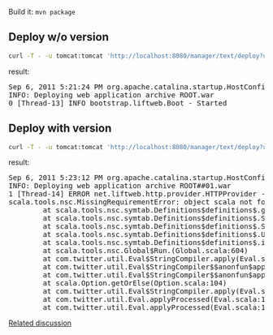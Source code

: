 Build it: `mvn package`

## Deploy w/o version

```bash
curl -T - -u tomcat:tomcat 'http://localhost:8080/manager/text/deploy?update=true&path=/' < target/ROOT.war
```
result:

<pre>Sep 6, 2011 5:21:24 PM org.apache.catalina.startup.HostConfig deployWAR
INFO: Deploying web application archive ROOT.war
0 [Thread-13] INFO bootstrap.liftweb.Boot - Started</pre>

## Deploy with version

```bash
curl -T - -u tomcat:tomcat 'http://localhost:8080/manager/text/deploy?update=true&path=/&version=01' < target/ROOT.war
```
result:

<pre>Sep 6, 2011 5:23:12 PM org.apache.catalina.startup.HostConfig deployWAR
INFO: Deploying web application archive ROOT##01.war
1 [Thread-14] ERROR net.liftweb.http.provider.HTTPProvider - Failed to Boot! Your application may not run properly
scala.tools.nsc.MissingRequirementError: object scala not found.
        at scala.tools.nsc.symtab.Definitions$definitions$.getModuleOrClass(Definitions.scala:517)
        at scala.tools.nsc.symtab.Definitions$definitions$.ScalaPackage(Definitions.scala:37)
        at scala.tools.nsc.symtab.Definitions$definitions$.ScalaPackageClass(Definitions.scala:38)
        at scala.tools.nsc.symtab.Definitions$definitions$.UnitClass(Definitions.scala:83)
        at scala.tools.nsc.symtab.Definitions$definitions$.init(Definitions.scala:789)
        at scala.tools.nsc.Global$Run.<init>(Global.scala:604)
        at com.twitter.util.Eval$StringCompiler.apply(Eval.scala:487)
        at com.twitter.util.Eval$StringCompiler$$anonfun$apply$3.apply(Eval.scala:504)
        at com.twitter.util.Eval$StringCompiler$$anonfun$apply$3.apply(Eval.scala:503)
        at scala.Option.getOrElse(Option.scala:104)
        at com.twitter.util.Eval$StringCompiler.apply(Eval.scala:503)
        at com.twitter.util.Eval.applyProcessed(Eval.scala:172)
        at com.twitter.util.Eval.applyProcessed(Eval.scala:165)</pre>

[Related discussion](https://github.com/twitter/util/issues/12)
